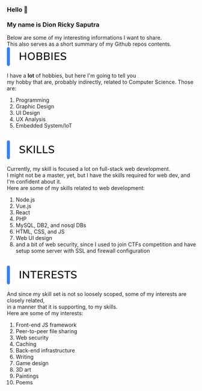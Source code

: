 ### Hello 👋 <br/><br/>My name is Dion Ricky Saputra

Below are some of my interesting informations I want to share.<br/>
This also serves as a short summary of my Github repos contents.
<br/>
<img src="hobbies_callout.svg"/>

I have a **lot** of hobbies, but here I'm going to tell you<br/>
my hobby that are, probably indirectly, related to Computer Science. Those are:

1. Programming
2. Graphic Design
3. UI Design
4. UX Analysis
5. Embedded System/IoT
<br/>
<img src="skills_callout.svg"/>

Currently, my skill is focused a lot on full-stack web development.<br/>
I might not be a master, yet, but I have the skills required for web dev, and I'm confident about it.<br/>
Here are some of my skills related to web development:

1. Node.js
2. Vue.js
3. React
4. PHP
5. MySQL, DB2, and nosql DBs
6. HTML, CSS, and JS
7. Web UI design
8. and a bit of web security, since I used to join CTFs competition and have<br/>setup some server with SSL and firewall configuration
<br/>
<img src="interests_callout.svg"/>

And since my skill set is not so loosely scoped, some of my interests are closely related,<br/>in a manner that it is supporting, to my skills.<br/>
Here are some of my interests:

1. Front-end JS framework
1. Peer-to-peer file sharing
1. Web security
1. Caching
1. Back-end infrastructure
1. Writing
1. Game design
1. 3D art
1. Paintings
1. Poems
